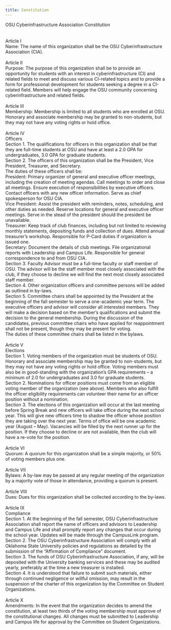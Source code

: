 ```yaml
---
title: Constitution
---
```


OSU Cyberinfrastructure Association Constitution  
&nbsp;  
&nbsp;  
Article I  
Name:	The name of this organization shall be the OSU   Cyberinfrastructure Association (CIA).   
&nbsp;  
Article II  
Purpose: The purpose of this organization shall be to provide an opportunity for students with an interest in cyberinfrastructure (CI) and related fields to meet and discuss various CI-related topics and to provide a form for professional development for students seeking a degree in a CI-related field. Members will help engage the OSU community concerning cyberinfrastructure and related fields.  
&nbsp;  
Article III  
Membership:	Membership is limited to all students who are enrolled at OSU. Honorary and 	associate membership may be granted to non-students, but they may not have any 	voting rights or hold office.  
&nbsp;  
Article IV  
Officers  
Section 1. The qualifications for officers in this organization shall be that they are full-time students at OSU and have at least a 2.0 GPA for undergraduates, 3.0 GPA for graduate students.  
Section 2. The officers of this organization shall be the President, Vice President, Treasurer, and Secretary.  
The duties of these officers shall be:  
	President: Primary organizer of general and executive officer meetings, including the creation of meeting agendas. Call meetings to order and close all meetings. Ensure execution of responsibilities by executive officers. Contact officers with any new officer information. Serve as chief spokesperson for OSU CIA.  
	Vice President: Assist the president with reminders, notes, scheduling, and other duties as needed. Reserve locations for general and executive officer meetings. Serve in the stead of the president should the president be unavailable.  
	Treasurer: Keep track of club finances, including but not limited to reviewing monthly statements, depositing funds and collection of dues. Attend annual treasurer’s workshop. Responsible for P-Card duties if organization is issued one.  
	Secretary: Document the details of club meetings. File organizational reports with Leadership and Campus Life. Responsible for general correspondence to and from OSU CIA.  
Section 3. Faculty Advisor must be a full-time faculty or staff member of OSU. The advisor will be the staff member most closely associated with the club, if they choose to decline we will find the next most closely associated staff member.  
Section 4. Other organization officers and committee persons will be added as outlined in by-laws.  
Section 5. Committee chairs shall be appointed by the President at the beginning of the fall semester to serve a one-academic year term. The executive officers and advisor will consider all interested members. They will make a decision based on the member’s qualifications and submit the decision to the general membership. During the discussion of the candidates, previous committee chairs who have applied for reappointment shall not be present, though they may be present for voting.  
The duties of these committee chairs shall be listed in the bylaws.  
&nbsp;  
Article V  
Elections  
Section 1. Voting members of the organization must be students of OSU. Honorary and associate membership may be granted to non-students, but they may not have any voting rights or hold office. Voting members must also be in good-standing with the organization’s GPA requirements – a minimum of 2.0 for undergraduates and 3.0 for graduate students.  
Section 2. Nominations for officer positions must come from an eligible voting member of the organization (see above). Members who also fulfill the officer eligibility requirements can volunteer their name for an officer position without a nomination.  
Section 3. The elections of this organization will occur at the last meeting before Spring Break and new officers will take office during the next school year. This will give new officers time to shadow the officer whose position they are taking over the next year. Terms of office will be one academic year (August – May). Vacancies will be filled by the next runner up for the position. If they choose to decline or are not available, then the club will have a re-vote for the position.  
&nbsp;  
Article VI  
Quorum: A quorum for this organization shall be a simple majority, or 50% of voting members plus one.  
&nbsp;  
Article VII  
Bylaws: A by-law may be passed at any regular meeting of the organization by a majority vote of those in attendance, providing a quorum is present.  
&nbsp;  
Article VIII  
Dues: Dues for this organization shall be collected according to the by-laws.  
&nbsp;  
Article IX  
Compliance  
Section 1. At the beginning of the fall semester, OSU Cyberinfrastructure Association shall report the name of officers and advisors to Leadership and Campus Life and shall promptly report any changes that occur during the school year. Updates will be made through the CampusLink program.  
Section 2. The OSU Cyberinfrastructure Association will comply with all Oklahoma State University policies and regulations as detailed by the submission of the “Affirmation of Compliance” document.  
Section 3. The funds of OSU Cyberinfrastructure Association, if any, will be deposited with the University banking services and these may be audited yearly, preferably at the time a new treasurer is installed.  
Section 4. It is understood that failure to submit such materials, either through continued 	negligence or willful omission, may result in the suspension of the charter of this organization by the Committee on Student Organizations.  
&nbsp;  
Article X  
Amendments: In the event that the organization decides to amend the constitution, at least two thirds of the voting membership must approve of the constitutional changes. All changes must be submitted to Leadership and Campus life for approval by the Committee on Student Organizations.  


